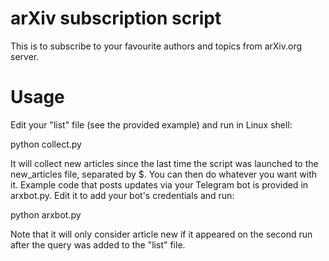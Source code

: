 # arXiv subscription script
This is to subscribe to your favourite authors and topics from arXiv.org server. 

# Usage

Edit your "list" file (see the provided example) and run in Linux shell:

python collect.py

It will collect new articles since the last time the script was launched to the new_articles file,
separated by $. You can then do whatever you want with it. Example code that posts updates via your Telegram bot
is provided in arxbot.py. Edit it to add your bot's credentials and run:

python arxbot.py

Note that it will only consider article new if it appeared on the second 
run after the query was added to the "list" file.
